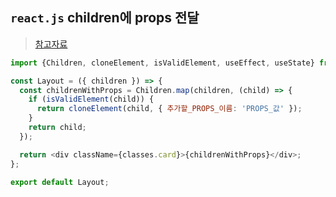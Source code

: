 ## `react.js` children에 props 전달
> [참고자료](https://guiyomi.tistory.com/128)


```js
import {Children, cloneElement, isValidElement, useEffect, useState} from "react";

const Layout = ({ children }) => {
  const childrenWithProps = Children.map(children, (child) => {
    if (isValidElement(child)) {
      return cloneElement(child, { 추가할_PROPS_이름: 'PROPS_값' });
    }
    return child;
  });

  return <div className={classes.card}>{childrenWithProps}</div>;
};

export default Layout;
```
